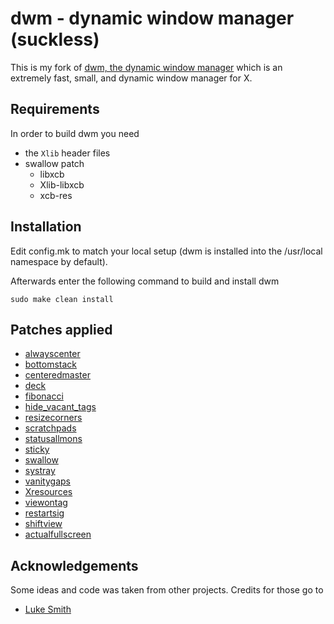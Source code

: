 # dwm - dynamic window manager (suckless)

This is my fork of [dwm, the dynamic window manager](https://dwm.suckless.org/) which is an extremely fast, small, and dynamic window manager for X.


## Requirements

In order to build dwm you need
- the `Xlib` header files
- swallow patch
  - libxcb
  - Xlib-libxcb
  - xcb-res


## Installation

Edit config.mk to match your local setup (dwm is installed into
the /usr/local namespace by default).

Afterwards enter the following command to build and install dwm

```
sudo make clean install
```


## Patches applied

- [alwayscenter](https://dwm.suckless.org/patches/alwayscenter/)
- [bottomstack](https://dwm.suckless.org/patches/bottomstack/)
- [centeredmaster](https://dwm.suckless.org/patches/centeredmaster/)
- [deck](https://dwm.suckless.org/patches/deck/)
- [fibonacci](https://dwm.suckless.org/patches/fibonacci/)
- [hide_vacant_tags](https://dwm.suckless.org/patches/hide_vacant_tags/)
- [resizecorners](https://dwm.suckless.org/patches/resizecorners/)
- [scratchpads](https://dwm.suckless.org/patches/scratchpads/)
- [statusallmons](https://dwm.suckless.org/patches/statusallmons/)
- [sticky](https://dwm.suckless.org/patches/sticky/)
- [swallow](https://dwm.suckless.org/patches/swallow/)
- [systray](https://dwm.suckless.org/patches/systray/)
- [vanitygaps](https://dwm.suckless.org/patches/vanitygaps/)
- [Xresources](https://dwm.suckless.org/patches/xresources/)
- [viewontag](https://dwm.suckless.org/patches/viewontag/)
- [restartsig](https://dwm.suckless.org/patches/restartsig/)
- [shiftview](https://lists.suckless.org/dev/1104/7590.html)
- [actualfullscreen](https://dwm.suckless.org/patches/actualfullscreen/)


## Acknowledgements

Some ideas and code was taken from other projects. Credits for those go to

* [Luke Smith](https://github.com/LukeSmithxyz/dwm)

